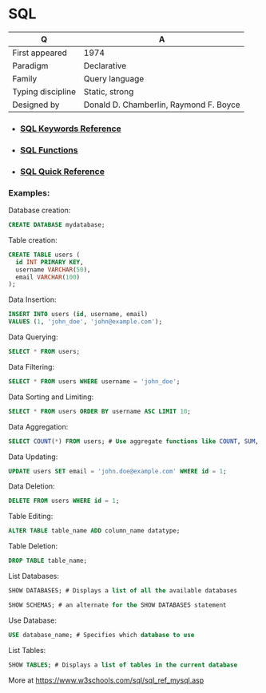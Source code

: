 
# SQL

Q | A
--- | ---
First appeared | 1974  
Paradigm | Declarative  
Family | Query language  
Typing discipline | Static, strong  
Designed by | Donald D. Chamberlin, Raymond F. Boyce 

- ### [SQL Keywords Reference](https://github.com/stepanenko/sql-info/blob/master/SQL_Keywords.md)
- ### [SQL Functions](https://github.com/stepanenko/sql-info/blob/master/MySQL_Functions.md)
- ### [SQL Quick Reference](https://github.com/stepanenko/sql-info/blob/master/SQL_Quick_Reference.md)

### Examples:

Database creation:
```sql
CREATE DATABASE mydatabase;
```
Table creation:
```sql
CREATE TABLE users (
  id INT PRIMARY KEY,
  username VARCHAR(50),
  email VARCHAR(100)
);
```
Data Insertion:
```sql
INSERT INTO users (id, username, email)
VALUES (1, 'john_doe', 'john@example.com');
```
Data Querying:
```sql
SELECT * FROM users;
```
Data Filtering:
```sql
SELECT * FROM users WHERE username = 'john_doe';
```
Data Sorting and Limiting:
```sql
SELECT * FROM users ORDER BY username ASC LIMIT 10;
```
Data Aggregation:
```sql
SELECT COUNT(*) FROM users; # Use aggregate functions like COUNT, SUM, AVG, MIN, and MAX for data analysis
```
Data Updating:
```sql
UPDATE users SET email = 'john.doe@example.com' WHERE id = 1;
```
Data Deletion:
```sql
DELETE FROM users WHERE id = 1;
```
Table Editing:
```sql
ALTER TABLE table_name ADD column_name datatype;
```
Table Deletion:
```sql
DROP TABLE table_name;
```
List Databases:
```sql
SHOW DATABASES; # Displays a list of all the available databases

SHOW SCHEMAS; # an alternate for the SHOW DATABASES statement
```
Use Database:
```sql
USE database_name; # Specifies which database to use
```
List Tables:
```sql
SHOW TABLES; # Displays a list of tables in the current database
```
More at https://www.w3schools.com/sql/sql_ref_mysql.asp
